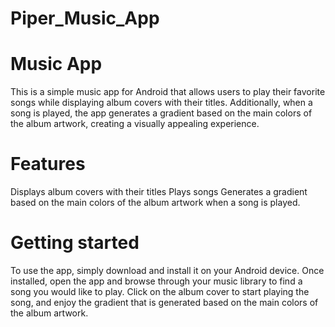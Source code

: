 # Piper_Music_App
# Music App
This is a simple music app for Android that allows users to play their favorite songs while displaying album covers with their titles. 
Additionally, when a song is played, the app generates a gradient based on the main colors of the album artwork, creating a visually appealing experience.

# Features
Displays album covers with their titles
Plays songs
Generates a gradient based on the main colors of the album artwork when a song is played.

# Getting started
To use the app, simply download and install it on your Android device. Once installed, open the app and browse through your music library to find a song you would like to play. Click on the album cover to start playing the song, and enjoy the gradient that is generated based on the main colors of the album artwork.
